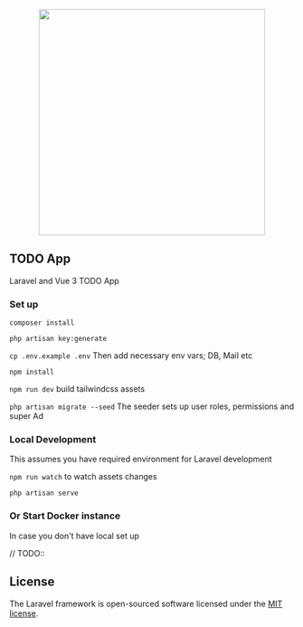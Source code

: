 <p align="center"><a href="https://laravel.com" target="_blank"><img src="https://raw.githubusercontent.com/laravel/art/master/logo-lockup/5%20SVG/2%20CMYK/1%20Full%20Color/laravel-logolockup-cmyk-red.svg" width="400"></a></p>

## TODO App

Laravel and Vue 3 TODO App

### Set up

`composer install`

`php artisan key:generate`

`cp .env.example .env` Then add necessary env vars; DB, Mail etc

`npm install`

`npm run dev` build tailwindcss assets

`php artisan migrate --seed` The seeder sets up user roles, permissions and super Ad


### Local Development
This assumes you have required environment for Laravel development

`npm run watch` to watch assets changes

`php artisan serve`

### Or Start Docker instance
In case you don't have local set up

// TODO::

## License

The Laravel framework is open-sourced software licensed under the [MIT license](https://opensource.org/licenses/MIT).
